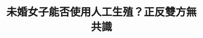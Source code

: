 ---
id: "30"
lang: zh-tw
publish: "TRUE"
description: 「開放單身女可以合法施行『人工受孕』及『試管嬰兒』 」連署案
selected: "FALSE"
blog_selected: "FALSE"
thumbnail: https://cm.pdis.tw/images/post/1bG7mdHtPm6Iq8qW07aYJwcmkVHLa_yWH.jpg
title: 未婚女子能否使用人工生殖？正反雙方無共識
introduction:
  content: >
    2018年4月13日，PDIS小組於空總社創中心召開第30次協作會議，討論單身女子是否可透過人工生殖擁有小孩。此案是由網友Shu Kai
    Wu於2018年1月4日於公共網路政策參與平台提出「開放單身女可以合法施行『人工受孕』及『試管嬰兒』」，經過網友連署，與開放政府聯絡人月會投票選出後，成為協作會議的主題。

    提案者報告認為，聯合國人權公約有保障人民的生殖權，此一權益除了應不分性傾向均平等以外，無論結婚與否，也應該受到一樣的保障。目前台灣的人工生殖僅確診為不孕症之夫妻可以使用，等同於歧視單身的女子。但反對者認為，在一夫一妻忠貞婚姻之下，以自然性行為方式所生出的小孩，才能有幸福的家庭環境。

    經過激烈的討論後，會議結果沒有結論，但透過面對面的溝通與討論，展開議題的多元面向與面臨的挑戰。所有整理的資料公開透明，為接下來要延伸討論的人奠下議題的基礎。
  image: https://cm.pdis.tw/images/post/1xNPG0zqj8qtqy3ZQpEg2h5r7v_E-fG4j.jpg
color: green
join:
  type: 提
  title: 開放單身女可以合法施行『人工受孕』及『試管嬰兒』
  link: https://join.gov.tw/idea/detail/53479b9a-8cbb-4ea0-9f16-2294c97f24ac
  image: https://cm.pdis.tw/images/post/1YcLR7uNmxGOKn4SbRqJlr6N3d7DSpKQm.jpg
layout: post
departments:
  - 衛福部
tags:
  - 醫療
  - 性別平等
  - 法規
embed:
  agenda_book:
    links:
      - https://hackmd.io/@peggylo/Byg3w0-if/https%3A%2F%2Fhackmd.io%2Fs%2FSyjLfCZif?type=book
  mind_map:
    links:
      - https://miro.com/app/live-embed/o9J_kzqyEfc=/?moveToViewport=-1438,-1243,5384,2160&embedAutoplay=true
  ministry_slide:
    links:
      - https://issuu.com/pdis.tw/docs/__-____-_________-________30_____10_a7c1a4a10e9c19
  host_slide:
    links:
      - "-"
  live:
    links:
      - https://www.youtube.com/watch?v=5f2lxZqZjXE
  transcript:
    links:
      - https://sayit.pdis.nat.gov.tw/2018-04-13-%E9%96%8B%E6%94%BE%E6%94%BF%E5%BA%9C%E8%81%AF%E7%B5%A1%E4%BA%BA%E7%AC%AC%E4%B8%89%E5%8D%81%E6%AC%A1%E5%8D%94%E4%BD%9C%E6%9C%83%E8%AD%B0
pictures:
  - https://cm.pdis.tw/images/post/1uc5pe-BiqNXiuVyR0TSw3CULZO2QI1JE.jpg
blogs:
  - https://pdis.nat.gov.tw/zh-TW/blog/%E6%9C%AA%E5%A9%9A%E5%A5%B3%E5%AD%90%E8%83%BD%E5%90%A6%E4%BD%BF%E7%94%A8%E4%BA%BA%E5%B7%A5%E7%94%9F%E6%AE%96-%E6%AD%A3%E5%8F%8D%E9%9B%99%E6%96%B9%E7%84%A1%E5%85%B1%E8%AD%98/
---
